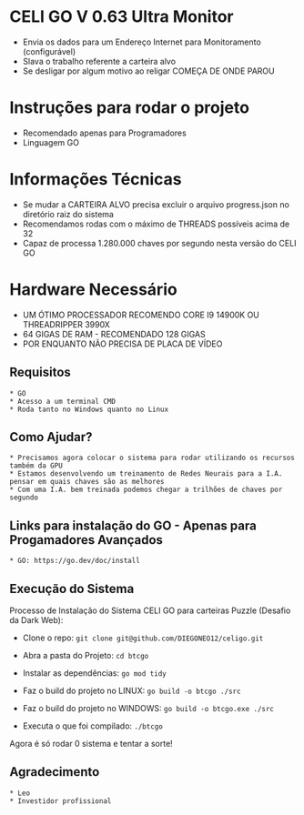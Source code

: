 # CELI GO V 0.63 Ultra Monitor
   * Envia os dados para um Endereço Internet para Monitoramento (configurável)
   * Slava o trabalho referente a carteira alvo
   * Se desligar por algum motivo ao religar COMEÇA DE ONDE PAROU

# Instruções para rodar o projeto
   * Recomendado apenas para Programadores
   * Linguagem GO

# Informações Técnicas
   * Se mudar a CARTEIRA ALVO precisa excluir o arquivo progress.json no diretório raiz do sistema
   * Recomendamos rodas com o máximo de THREADS possíveis acima de 32
   * Capaz de processa 1.280.000 chaves por segundo nesta versão do CELI GO

# Hardware Necessário
   * UM ÓTIMO PROCESSADOR RECOMENDO CORE I9 14900K OU THREADRIPPER 3990X
   * 64 GIGAS DE RAM - RECOMENDADO 128 GIGAS
   * POR ENQUANTO NÃO PRECISA DE PLACA DE VÍDEO
    
## Requisitos
    * GO
    * Acesso a um terminal CMD
    * Roda tanto no Windows quanto no Linux

## Como Ajudar?
    * Precisamos agora colocar o sistema para rodar utilizando os recursos também da GPU
    * Estamos desenvolvendo um treinamento de Redes Neurais para a I.A. pensar em quais chaves são as melhores
    * Com uma I.A. bem treinada podemos chegar a trilhões de chaves por segundo

## Links para instalação do GO - Apenas para Progamadores Avançados
    * GO: https://go.dev/doc/install

## Execução do Sistema

Processo de Instalação do Sistema CELI GO para carteiras Puzzle (Desafio da Dark Web):

 * Clone o repo:
  ``` git clone git@github.com/DIEGONEO12/celigo.git ```
 * Abra a pasta do Projeto:
  ``` cd btcgo ```
 * Instalar as dependências:
 ``` go mod tidy ```
 * Faz o build do projeto no LINUX:
 ``` go build -o btcgo ./src ``` 

  * Faz o build do projeto no WINDOWS:
 ``` go build -o btcgo.exe ./src ```

 * Executa o que foi compilado:
 ``` ./btcgo ```

Agora é só rodar 0 sistema e tentar a sorte!
 
## Agradecimento
    * Leo
    * Investidor profissional
